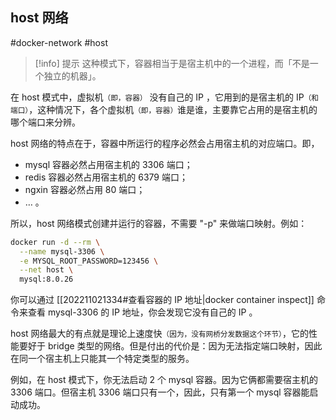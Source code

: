 ## host 网络

#docker-network #host 

> [!info] 提示
> 这种模式下，容器相当于是宿主机中的一个进程，而「不是一个独立的机器」。

在 host 模式中，虚拟机<small>（即，容器）</small> 没有自己的 IP ，它用到的是宿主机的 IP<small>（和端口）</small>，这种情况下，各个虚拟机<small>（即，容器）</small>谁是谁，主要靠它占用的是宿主机的哪个端口来分辨。

host 网络的特点在于，容器中所运行的程序必然会占用宿主机的对应端口。即，

- mysql 容器必然占用宿主机的 3306 端口；
- redis 容器必然占用宿主机的 6379 端口；
- ngxin 容器必然占用 80 端口；
- … 。

所以，host 网络模式创建并运行的容器，不需要 "-p" 来做端口映射。例如：

```sh
docker run -d --rm \
  --name mysql-3306 \
  -e MYSQL_ROOT_PASSWORD=123456 \
  --net host \
  mysql:8.0.26
```


你可以通过 [[202211021334#查看容器的 IP 地址|docker container inspect]] 命令来查看 mysql-3306 的 IP 地址，你会发现它没有自己的 IP 。

host 网络最大的有点就是理论上速度快<small>（因为，没有网桥分发数据这个环节）</small>，它的性能要好于 bridge 类型的网络。但是付出的代价是：因为无法指定端口映射，因此在同一个宿主机上只能其一个特定类型的服务。

例如，在 host 模式下，你无法启动 2 个 mysql 容器。因为它俩都需要宿主机的 3306 端口。但宿主机 3306 端口只有一个，因此，只有第一个 mysql 容器能启动成功。



